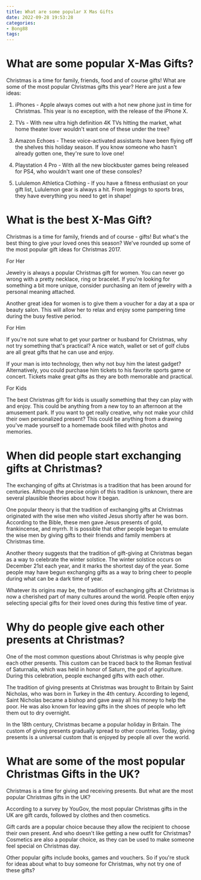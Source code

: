 ```yaml
---
title: What are some popular X Mas Gifts
date: 2022-09-28 19:53:28
categories:
- Bong88
tags:
---
```



#  What are some popular X-Mas Gifts?

Christmas is a time for family, friends, food and of course gifts! What are some of the most popular Christmas gifts this year? Here are just a few ideas:

1. iPhones - Apple always comes out with a hot new phone just in time for Christmas. This year is no exception, with the release of the iPhone X.

2. TVs - With new ultra high definition 4K TVs hitting the market, what home theater lover wouldn't want one of these under the tree?

3. Amazon Echoes - These voice-activated assistants have been flying off the shelves this holiday season. If you know someone who hasn't already gotten one, they're sure to love one!

4. Playstation 4 Pro - With all the new blockbuster games being released for PS4, who wouldn't want one of these consoles?

5. Lululemon Athletica Clothing - If you have a fitness enthusiast on your gift list, Lululemon gear is always a hit. From leggings to sports bras, they have everything you need to get in shape!

#  What is the best X-Mas Gift?

Christmas is a time for family, friends and of course - gifts! But what's the best thing to give your loved ones this season? We've rounded up some of the most popular gift ideas for Christmas 2017.

For Her

Jewelry is always a popular Christmas gift for women. You can never go wrong with a pretty necklace, ring or bracelet. If you're looking for something a bit more unique, consider purchasing an item of jewelry with a personal meaning attached.

Another great idea for women is to give them a voucher for a day at a spa or beauty salon. This will allow her to relax and enjoy some pampering time during the busy festive period.

For Him

If you're not sure what to get your partner or husband for Christmas, why not try something that's practical? A nice watch, wallet or set of golf clubs are all great gifts that he can use and enjoy.

If your man is into technology, then why not buy him the latest gadget? Alternatively, you could purchase him tickets to his favorite sports game or concert. Tickets make great gifts as they are both memorable and practical.

For Kids

The best Christmas gift for kids is usually something that they can play with and enjoy. This could be anything from a new toy to an afternoon at the amusement park. If you want to get really creative, why not make your child their own personalized present? This could be anything from a drawing you've made yourself to a homemade book filled with photos and memories.

#  When did people start exchanging gifts at Christmas?

The exchanging of gifts at Christmas is a tradition that has been around for centuries. Although the precise origin of this tradition is unknown, there are several plausible theories about how it began.

One popular theory is that the tradition of exchanging gifts at Christmas originated with the wise men who visited Jesus shortly after he was born. According to the Bible, these men gave Jesus presents of gold, frankincense, and myrrh. It is possible that other people began to emulate the wise men by giving gifts to their friends and family members at Christmas time.

Another theory suggests that the tradition of gift-giving at Christmas began as a way to celebrate the winter solstice. The winter solstice occurs on December 21st each year, and it marks the shortest day of the year. Some people may have begun exchanging gifts as a way to bring cheer to people during what can be a dark time of year.

Whatever its origins may be, the tradition of exchanging gifts at Christmas is now a cherished part of many cultures around the world. People often enjoy selecting special gifts for their loved ones during this festive time of year.

#  Why do people give each other presents at Christmas?

One of the most common questions about Christmas is why people give each other presents. This custom can be traced back to the Roman festival of Saturnalia, which was held in honor of Saturn, the god of agriculture. During this celebration, people exchanged gifts with each other.

The tradition of giving presents at Christmas was brought to Britain by Saint Nicholas, who was born in Turkey in the 4th century. According to legend, Saint Nicholas became a bishop and gave away all his money to help the poor. He was also known for leaving gifts in the shoes of people who left them out to dry overnight.

In the 18th century, Christmas became a popular holiday in Britain. The custom of giving presents gradually spread to other countries. Today, giving presents is a universal custom that is enjoyed by people all over the world.

#  What are some of the most popular Christmas Gifts in the UK?

Christmas is a time for giving and receiving presents. But what are the most popular Christmas gifts in the UK?

According to a survey by YouGov, the most popular Christmas gifts in the UK are gift cards, followed by clothes and then cosmetics.

Gift cards are a popular choice because they allow the recipient to choose their own present. And who doesn't like getting a new outfit for Christmas? Cosmetics are also a popular choice, as they can be used to make someone feel special on Christmas day.

Other popular gifts include books, games and vouchers. So if you're stuck for ideas about what to buy someone for Christmas, why not try one of these gifts?